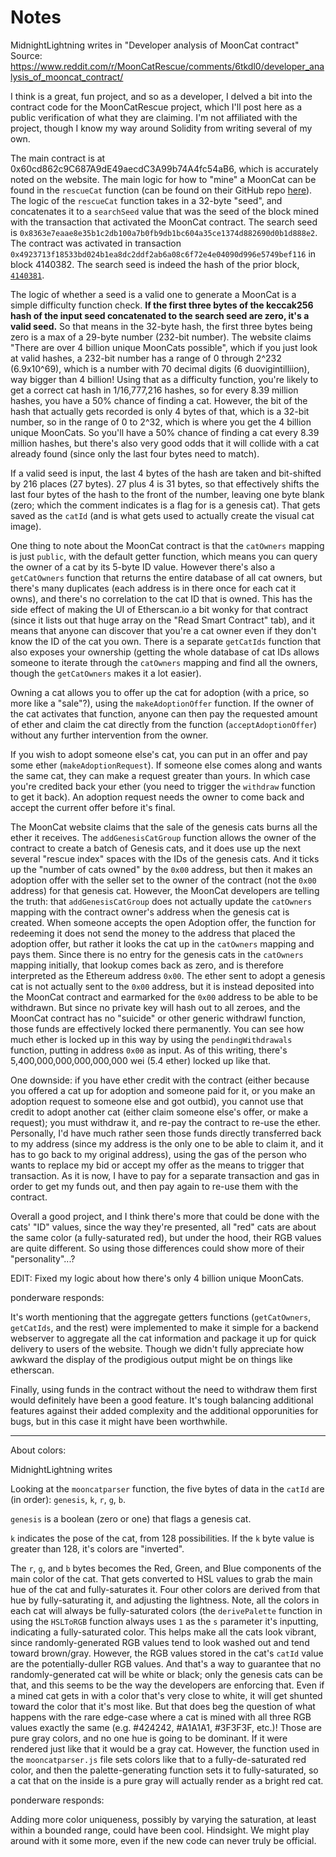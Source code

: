 # Notes


MidnightLightning writes
in "Developer analysis of MoonCat contract"
Source: <https://www.reddit.com/r/MoonCatRescue/comments/6tkdl0/developer_analysis_of_mooncat_contract/>


I think is a great, fun project, and so as a developer, I delved a bit into the contract code for the MoonCatRescue project, which I'll post here as a public verification of what they are claiming. I'm not affiliated with the project, though I know my way around Solidity from writing several of my own.

The main contract is at 0x60cd862c9C687A9dE49aecdC3A99b74A4fc54aB6, which is accurately noted on the website. The main logic for how to "mine" a MoonCat can be found in the `rescueCat` function (can be found on their GitHub repo [here](https://github.com/ponderware/MoonCatRescue-Contract/blob/master/contracts/MoonCatRescue.sol#L68)). The logic of the `rescueCat` function takes in a 32-byte "seed", and concatenates it to a `searchSeed` value that was the seed of the block mined with the transaction that activated the MoonCat contract. The search seed is `0x8363e7eaae8e35b1c2db100a7b0fb9db1bc604a35ce1374d882690d0b1d888e2`. The contract was activated in transaction `0x4923713f18533bd024b1ea8dc2ddf2ab6a08c6f72e4e04090d996e5749bef116` in block 4140382. The search seed is indeed the hash of the prior block, [`4140381`](https://etherscan.io/block/0x8363e7eaae8e35b1c2db100a7b0fb9db1bc604a35ce1374d882690d0b1d888e2).



The logic of whether a seed is a valid one to generate a MoonCat is a simple difficulty function check. **If the first three bytes of the keccak256 hash of the input seed concatenated to the search seed are zero, it's a valid seed.**
So that means in the 32-byte hash, the first three bytes being zero is a max of a 29-byte number (232-bit number). The website claims "There are over 4 billion unique MoonCats possible", which if you just look at valid hashes, a 232-bit number has a range of 0 through 2^232 (6.9x10^69), which is a number with 70 decimal digits (6 duovigintilliion), way bigger than 4 billion! Using that as a difficulty function, you're likely to get a correct cat hash in 1/16,777,216 hashes, so for every 8.39 million hashes, you have a 50% chance of finding a cat. However, the bit of the hash that actually gets recorded is only 4 bytes of that, which is a 32-bit number, so in the range of 0 to 2^32, which is where you get the 4 billion unique MoonCats. So you'll have a 50% chance of finding a cat every 8.39 million hashes, but there's also very good odds that it will collide with a cat already found (since only the last four bytes need to match).

If a valid seed is input, the last 4 bytes of the hash are taken and bit-shifted by 216 places (27 bytes). 27 plus 4 is 31 bytes, so that effectively shifts the last four bytes of the hash to the front of the number, leaving one byte blank (zero; which the comment indicates is a flag for is a genesis cat). That gets saved as the `catId` (and is what gets used to actually create the visual cat image).


One thing to note about the MoonCat contract is that the `catOwners` mapping is just `public`, with the default getter function, which means you can query the owner of a cat by its 5-byte ID value. However there's also a `getCatOwners` function that returns the entire database of all cat owners, but there's many duplicates (each address is in there once for each cat it owns), and there's no correlation to the cat ID that is owned. This has the side effect of making the UI of Etherscan.io a bit wonky for that contract (since it lists out that huge array on the "Read Smart Contract" tab), and it means that anyone can discover that you're a cat owner even if they don't know the ID of the cat you own. There is a separate `getCatIds` function that also exposes your ownership (getting the whole database of cat IDs allows someone to iterate through the `catOwners` mapping and find all the owners, though the `getCatOwners` makes it a lot easier).


Owning a cat allows you to offer up the cat for adoption (with a price, so more like a "sale"?), using the `makeAdoptionOffer` function. If the owner of the cat activates that function, anyone can then pay the requested amount of ether and claim the cat directly from the function (`acceptAdoptionOffer`) without any further intervention from the owner.



If you wish to adopt someone else's cat, you can put in an offer and pay some ether (`makeAdoptionRequest`). If someone else comes along and wants the same cat, they can make a request greater than yours. In which case you're credited back your ether (you need to trigger the `withdraw` function to get it back). An adoption request needs the owner to come back and accept the current offer before it's final.


The MoonCat website claims that the sale of the genesis cats burns all the ether it receives. The `addGenesisCatGroup` function allows the owner of the contract to create a batch of Genesis cats, and it does use up the next several "rescue index" spaces with the IDs of the genesis cats. And it ticks up the "number of cats owned" by the `0x00` address, but then it makes an adoption offer with the seller set to the owner of the contract (not the `0x00` address) for that genesis cat. However, the MoonCat developers are telling the truth: that `addGenesisCatGroup` does not actually update the `catOwners` mapping with the contract owner's address when the genesis cat is created. When someone accepts the open Adoption offer, the function for redeeming it does not send the money to the address that placed the adoption offer, but rather it looks the cat up in the `catOwners` mapping and pays them. Since there is no entry for the genesis cats in the `catOwners` mapping initially, that lookup comes back as zero, and is therefore interpreted as the Ethereum address `0x00`. The ether sent to adopt a genesis cat is not actually sent to the `0x00` address, but it is instead deposited into the MoonCat contract and earmarked for the `0x00` address to be able to be withdrawn. But since no private key will hash out to all zeroes, and the MoonCat contract has no "suicide" or other generic withdrawl function, those funds are effectively locked there permanently. You can see how much ether is locked up in this way by using the `pendingWithdrawals` function, putting in address `0x00` as input. As of this writing, there's 5,400,000,000,000,000,000 wei (5.4 ether) locked up like that.


One downside: if you have ether credit with the contract (either because you offered a cat up for adoption and someone paid for it, or you make an adoption request to someone else and got outbid), you cannot use that credit to adopt another cat (either claim someone else's offer, or make a request); you must withdraw it, and re-pay the contract to re-use the ether. Personally, I'd have much rather seen those funds directly transferred back to my address (since my address is the only one to be able to claim it, and it has to go back to my original address), using the gas of the person who wants to replace my bid or accept my offer as the means to trigger that transaction. As it is now, I have to pay for a separate transaction and gas in order to get my funds out, and then pay again to re-use them with the contract.

Overall a good project, and I think there's more that could be done with the cats' "ID" values, since the way they're presented, all "red" cats are about the same color (a fully-saturated red), but under the hood, their RGB values are quite different. So using those differences could show more of their "personality"...?

EDIT: Fixed my logic about how there's only 4 billion unique MoonCats.



ponderware responds:

It's worth mentioning that the aggregate getters functions (`getCatOwners`, `getCatIds`, and the rest) were implemented to make it simple for a backend webserver to aggregate all the cat information and package it up for quick delivery to users of the website. Though we didn't fully appreciate how awkward the display of the prodigious output might be on things like etherscan.

Finally, using funds in the contract without the need to withdraw them first would definitely have been a good feature. It's tough balancing additional features against their added complexity and the additional opporunities for bugs, but in this case it might have been worthwhile.



---

About colors:

MidnightLightning writes

Looking at the `mooncatparser` function, the five bytes of data in the `catId` are (in order): `genesis`, `k`, `r`, `g`, `b`.

`genesis` is a boolean (zero or one) that flags a genesis cat.

`k` indicates the pose of the cat, from 128 possibilities.
If the `k` byte value is greater than 128, it's colors are "inverted".

The `r`, `g`, and `b` bytes becomes the Red, Green, and Blue components of the main color of the cat. That gets converted to HSL values to grab the main hue of the cat and fully-saturates it. Four other colors are derived from that hue by fully-saturating it, and adjusting the lightness. Note, all the colors in each cat will always be fully-saturated colors (the `derivePalette` function in using the `HSLToRGB` function always uses `1` as the `s` parameter it's inputting, indicating a fully-saturated color. This helps make all the cats look vibrant, since randomly-generated RGB values tend to look washed out and tend toward brown/gray. However, the RGB values stored in the cat's `catId` value are the potentially-duller RGB values. And that's a way to guarantee that no randomly-generated cat will be white or black; only the genesis cats can be that, and this seems to be the way the developers are enforcing that. Even if a mined cat gets in with a color that's very close to white, it will get shunted toward the color that it's most like. But that does beg the question of what happens with the rare edge-case where a cat is mined with all three RGB values exactly the same (e.g. #424242, #A1A1A1, #3F3F3F, etc.)! Those are pure gray colors, and no one hue is going to be dominant. If it were rendered just like that it would be a gray cat. However, the function used in the `mooncatparser.js` file sets colors like that to a fully-de-saturated red color, and then the palette-generating function sets it to fully-saturated, so a cat that on the inside is a pure gray will actually render as a bright red cat.


ponderware responds:

Adding more color uniqueness, possibly by varying the saturation, at least within a bounded range, could have been cool. Hindsight. We might play around with it some more, even if the new code can never truly be official.



